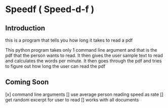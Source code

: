 # Speedf ( Speed-d-f )

## Introduction
this is a program that tells you how long it takes to read a pdf

This python program takes only 1 command line argument and that is
the pdf that the person wants to read. It then gives the user sample
text to read and calculates the words per minute. It then goes through
the pdf and tries to figure out how long the user can read the pdf

## Coming Soon
[x] command line arguments
[] use average person reading speed as rate
[] get random excerpt for user to read
[] works with all documents


